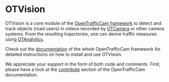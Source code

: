 # OTVision

OTVision is a core module of the [OpenTrafficCam framework](https://github.com/OpenTrafficCam) to detect and track objects (road users) in videos recorded by [OTCamera](https://github.com/OpenTrafficCam/OTCamera) or other camera systems. From the resulting trajectories, one can derive traffic measures using [OTAnalytics](https://github.com/OpenTrafficCam/OTAnalytics).

Check out the [documentation](https://docs.opentrafficcam.org) of the whole OpenTrafficCam framework for detailed instructions on how to install and use OTVision.

We appreciate your support in the form of both code and comments. First, please have a look at the [contribute](https://docs.opentrafficcam.org/contribute) section of the OpenTrafficCam documentation.
